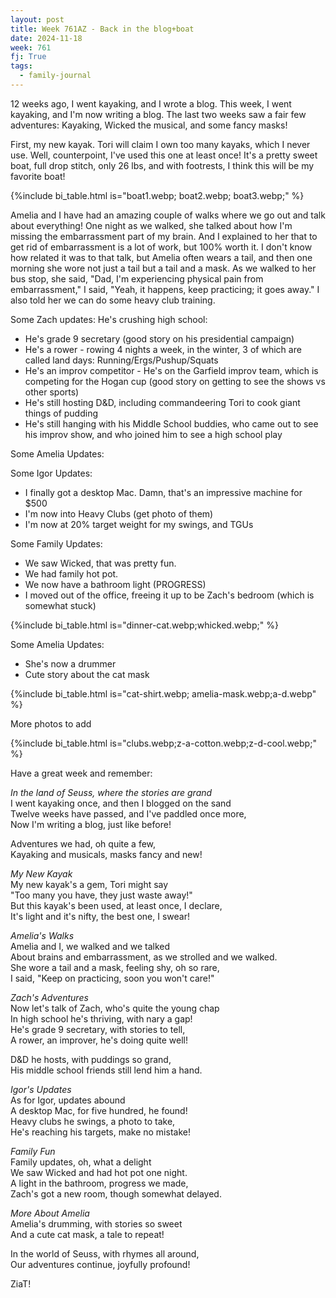 ```yaml
---
layout: post
title: Week 761AZ - Back in the blog+boat
date: 2024-11-18
week: 761
fj: True
tags:
  - family-journal
---
```


12 weeks ago, I went kayaking, and I wrote a blog. This week, I went kayaking, and I'm now writing a blog. The last two weeks saw a fair few adventures: Kayaking, Wicked the musical, and some fancy masks!

First, my new kayak. Tori will claim I own too many kayaks, which I never use. Well, counterpoint, I've used this one at least once! It's a pretty sweet boat, full drop stitch, only 26 lbs, and with footrests, I think this will be my favorite boat!

{%include bi_table.html is="boat1.webp; boat2.webp; boat3.webp;" %}

Amelia and I have had an amazing couple of walks where we go out and talk about everything! One night as we walked, she talked about how I'm missing the embarrassment part of my brain. And I explained to her that to get rid of embarrassment is a lot of work, but 100% worth it. I don't know how related it was to that talk, but Amelia often wears a tail, and then one morning she wore not just a tail but a tail and a mask. As we walked to her bus stop, she said, "Dad, I'm experiencing physical pain from embarrassment," I said, "Yeah, it happens, keep practicing; it goes away." I also told her we can do some heavy club training.

Some Zach updates: He's crushing high school:

- He's grade 9 secretary (good story on his presidential campaign)
- He's a rower - rowing 4 nights a week, in the winter, 3 of which are called land days: Running/Ergs/Pushup/Squats
- He's an improv competitor - He's on the Garfield improv team, which is competing for the Hogan cup (good story on getting to see the shows vs other sports)
- He's still hosting D&D, including commandeering Tori to cook giant things of pudding
- He's still hanging with his Middle School buddies, who came out to see his improv show, and who joined him to see a high school play

Some Amelia Updates:

Some Igor Updates:

- I finally got a desktop Mac. Damn, that's an impressive machine for $500
- I'm now into Heavy Clubs (get photo of them)
- I'm now at 20% target weight for my swings, and TGUs

Some Family Updates:

- We saw Wicked, that was pretty fun.
- We had family hot pot.
- We now have a bathroom light (PROGRESS)
- I moved out of the office, freeing it up to be Zach's bedroom (which is somewhat stuck)

{%include bi_table.html is="dinner-cat.webp;whicked.webp;" %}

Some Amelia Updates:

- She's now a drummer
- Cute story about the cat mask

{%include bi_table.html is="cat-shirt.webp; amelia-mask.webp;a-d.webp" %}

More photos to add

{%include bi_table.html is="clubs.webp;z-a-cotton.webp;z-d-cool.webp;" %}

Have a great week and remember:

*In the land of Seuss, where the stories are grand* <br/>
I went kayaking once, and then I blogged on the sand <br/>
Twelve weeks have passed, and I've paddled once more, <br/>
Now I'm writing a blog, just like before! <br/>

Adventures we had, oh quite a few, <br/>
Kayaking and musicals, masks fancy and new! <br/>

*My New Kayak* <br/>
My new kayak's a gem, Tori might say <br/>
"Too many you have, they just waste away!" <br/>
But this kayak's been used, at least once, I declare, <br/>
It's light and it's nifty, the best one, I swear! <br/>

*Amelia's Walks* <br/>
Amelia and I, we walked and we talked <br/>
About brains and embarrassment, as we strolled and we walked. <br/>
She wore a tail and a mask, feeling shy, oh so rare, <br/>
I said, "Keep on practicing, soon you won't care!" <br/>

*Zach's Adventures* <br/>
Now let's talk of Zach, who's quite the young chap <br/>
In high school he's thriving, with nary a gap! <br/>
He's grade 9 secretary, with stories to tell, <br/>
A rower, an improver, he's doing quite well! <br/>

D&D he hosts, with puddings so grand, <br/>
His middle school friends still lend him a hand. <br/>

*Igor's Updates* <br/>
As for Igor, updates abound <br/>
A desktop Mac, for five hundred, he found! <br/>
Heavy clubs he swings, a photo to take, <br/>
He's reaching his targets, make no mistake! <br/>

*Family Fun* <br/>
Family updates, oh, what a delight <br/>
We saw Wicked and had hot pot one night. <br/>
A light in the bathroom, progress we made, <br/>
Zach's got a new room, though somewhat delayed. <br/>

*More About Amelia* <br/>
Amelia's drumming, with stories so sweet <br/>
And a cute cat mask, a tale to repeat! <br/>

In the world of Seuss, with rhymes all around, <br/>
Our adventures continue, joyfully profound! <br/>

ZiaT!

